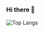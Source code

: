 ### Hi there 👋

![Top Langs](https://github-readme-stats.vercel.app/api/top-langs/?username=Yeon09a&langs_count=4&layout=compact)
